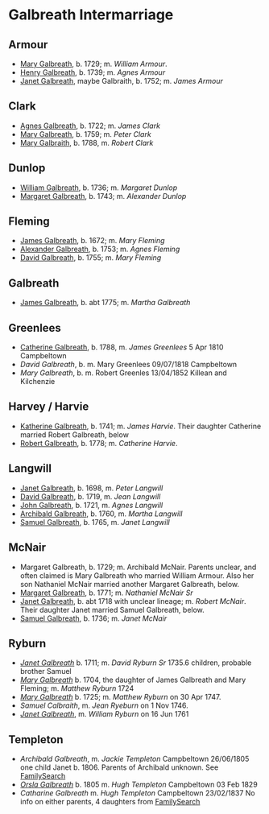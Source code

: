 # Galbreath Intermarriage


## Armour

- [Mary Galbreath](/people/galbreath-mary-1729.md), b. 1729; m. *William Armour*. 
- [Henry Galbreath](/people/galbreath-henry-1739.md), b. 1739; m. *Agnes Armour*
- [Janet Galbreath](/people/galbreath-janet-1752.md), maybe Galbraith, b. 1752; m. *James Armour*

## Clark

- [Agnes Galbreath](/people/galbreath-agnes-1722.md), b. 1722; m. *James Clark*
- [Mary Galbreath](/people/galbreath-mary-1759.md), b. 1759; m. *Peter Clark*
- [Mary Galbraith](/people/galbreath-mary-1788.md), b. 1788, m. *Robert Clark*

## Dunlop

- [William Galbreath](/people/galbreath-william-1736.md), b. 1736; m. *Margaret Dunlop*
- [Margaret Galbreath](/people/galbreath-margaret-1743.md), b. 1743; m. *Alexander Dunlop*

## Fleming

- [James Galbreath](/people/galbreath-james-1672.md), b. 1672; m. *Mary Fleming*
- [Alexander Galbreath](/people/galbreath-alexander-1753.md), b. 1753; m. *Agnes Fleming*
- [David Galbreath](/people/galbreath-david-1755.md), b. 1755; m. *Mary Fleming*

## Galbreath

- [James Galbreath](/people/galbreath-james-abt-1775.md), b. abt 1775; m. *Martha Galbreath*

## Greenlees

- [Catherine Galbreath](/people/galbreath-catherine-1788.md), b. 1788, m. *James Greenlees* 5 Apr 1810 Campbeltown
- *David Galbreath*, b.  m. Mary Greenlees 09/07/1818 Campbeltown
- *Mary Galbreath*, b. m. Robert Greenles 13/04/1852 Killean and Kilchenzie

## Harvey / Harvie

- [Katherine Galbreath](/people/galbreath-katharine-1741.md), b. 1741; m. *James Harvie*. Their daughter Catherine married Robert Galbreath, below
- [Robert Galbreath](/people/galbreath-robert-1778.md), b. 1778; m. *Catherine Harvie*.

## Langwill

- [Janet Galbreath](/people/galbreath-janet-1698.md), b. 1698, m. *Peter Langwill*
- [David Galbreath](/people/galbreath-david-1719.md), b. 1719, m. *Jean Langwill*
- [John Galbreath](/people/galbreath-john-1721.md), b. 1721, m. *Agnes Langwill*
- [Archibald Galbreath](/people/galbreath-archibald-1760.md), b. 1760, m. *Martha Langwill*
- [Samuel Galbreath](/people/galbreath-samuel-1765.md), b. 1765, m. *Janet Langwill*

## McNair

- Margaret Galbreath, b. 1729; m. Archibald McNair.  Parents unclear, and often claimed is Mary Galbreath who married William Armour.  Also her son Nathaniel McNair married another Margaret Galbreath, below.
- [Margaret Galbreath](/people/galbreath-margaret-1771.md), b. 1771; m. *Nathaniel McNair Sr*
- [Janet Galbreath](/people/galbreath-janet-1718.md), b. abt 1718 with unclear lineage; m. *Robert McNair*. Their daughter Janet married  Samuel Galbreath, below.
- [Samuel Galbreath](/people/galbreath-samuel-1736.md), b. 1736; m. *Janet McNair*

## Ryburn

- [*Janet Galbreath*](/people/galbreath-janet-1711.md) b. 1711; m. *David Ryburn Sr* 1735.6 children, probable brother Samuel
- [*Mary Galbreath*](/people/galbreath-mary-1704.md) b. 1704, the daughter of James Galbreath and Mary Fleming; m. *Matthew Ryburn* 1724
- [*Mary Galbreath*](/people/galbreath-mary-1725.md) b. 1725; m. *Matthew Ryburn* on 30 Apr 1747.
- *Samuel Calbraith*, m. *Jean Ryeburn* on 1 Nov 1746.
- [*Janet Galbreath*](/people/galbreath-janet-1735.md), m. *William Ryburn* on 16 Jun 1761

## Templeton

- *Archibald Galbreath*, m. *Jackie Templeton* Campbeltown 26/06/1805  one child Janet b. 1806.  Parents of Archibald unknown.  See [FamilySearch](https://www.familysearch.org/tree/person/details/KCKB-P89)
- *[Orsla Galbreath](.people/galbreath-orsla-1805.md)* b. 1805 m. *Hugh Templeton* Campbeltown 03 Feb 1829
- *Catharine Galbreath* m. *Hugh Templeton* Campbeltown 23/02/1837   No info on either parents, 4 daughters from [FamilySearch](https://www.familysearch.org/tree/person/details/K8BM-MG6)

